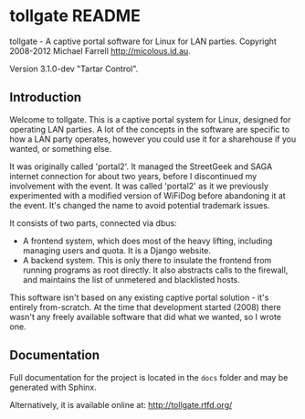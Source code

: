 # tollgate README #

tollgate - A captive portal software for Linux for LAN parties.
Copyright 2008-2012 Michael Farrell <http://micolous.id.au>.

Version 3.1.0-dev "Tartar Control".

## Introduction ##

Welcome to tollgate.  This is a captive portal system for Linux, designed for operating LAN parties.  A lot of the concepts in the software are specific to how a LAN party operates, however you could use it for a sharehouse if you wanted, or something else.

It was originally called 'portal2'.  It managed the StreetGeek and SAGA internet connection for about two years, before I discontinued my involvement with the event.  It was called 'portal2' as it we previously experimented with a modified version of WiFiDog before abandoning it at the event.  It's changed the name to avoid potential trademark issues.

It consists of two parts, connected via dbus:

- A frontend system, which does most of the heavy lifting, including managing users and quota.  It is a Django website.
- A backend system.  This is only there to insulate the frontend from running programs as root directly.  It also abstracts calls to the firewall, and maintains the list of unmetered and blacklisted hosts.

This software isn't based on any existing captive portal solution - it's entirely from-scratch.  At the time that development started (2008) there wasn't any freely available software that did what we wanted, so I wrote one.

## Documentation ##

Full documentation for the project is located in the `docs` folder and may be generated with Sphinx.

Alternatively, it is available online at: http://tollgate.rtfd.org/


